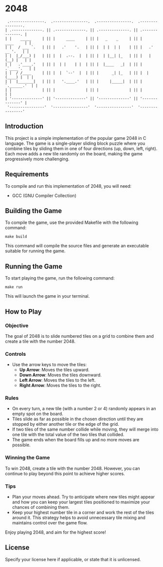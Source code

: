 # 2048
```
 .----------------.  .----------------.  .----------------.  .----------------. 
| .--------------. || .--------------. || .--------------. || .--------------. |
| |    _____     | || |     ____     | || |   _    _     | || |     ____     | |
| |   / ___ `.   | || |   .'    '.   | || |  | |  | |    | || |   .' __ '.   | |
| |  |_/___) |   | || |  |  .--.  |  | || |  | |__| |_   | || |   | (__) |   | |
| |   .'____.'   | || |  | |    | |  | || |  |____   _|  | || |   .`____'.   | |
| |  / /____     | || |  |  `--'  |  | || |      _| |_   | || |  | (____) |  | |
| |  |_______|   | || |   '.____.'   | || |     |_____|  | || |  `.______.'  | |
| |              | || |              | || |              | || |              | |
| '--------------' || '--------------' || '--------------' || '--------------' |
 '----------------'  '----------------'  '----------------'  '----------------' 
```

## Introduction
This project is a simple implementation of the popular game 2048 in C language. The game is a single-player sliding block puzzle where you combine tiles by sliding them in one of four directions (up, down, left, right). Each move adds a new tile randomly on the board, making the game progressively more challenging.

## Requirements
To compile and run this implementation of 2048, you will need:
- GCC (GNU Compiler Collection)

## Building the Game
To compile the game, use the provided Makefile with the following command:
```
make build
```
This command will compile the source files and generate an executable suitable for running the game.

## Running the Game
To start playing the game, run the following command:
```
make run
```
This will launch the game in your terminal.

## How to Play

### Objective
The goal of 2048 is to slide numbered tiles on a grid to combine them and create a tile with the number 2048.

### Controls
- Use the arrow keys to move the tiles:
  - **Up Arrow**: Moves the tiles upward.
  - **Down Arrow**: Moves the tiles downward.
  - **Left Arrow**: Moves the tiles to the left.
  - **Right Arrow**: Moves the tiles to the right.

### Rules
- On every turn, a new tile (with a number 2 or 4) randomly appears in an empty spot on the board.
- Tiles slide as far as possible in the chosen direction until they are stopped by either another tile or the edge of the grid.
- If two tiles of the same number collide while moving, they will merge into one tile with the total value of the two tiles that collided.
- The game ends when the board fills up and no more moves are possible.

### Winning the Game
To win 2048, create a tile with the number 2048. However, you can continue to play beyond this point to achieve higher scores.

### Tips
- Plan your moves ahead. Try to anticipate where new tiles might appear and how you can keep your largest tiles positioned to maximize your chances of combining them.
- Keep your highest number tile in a corner and work the rest of the tiles around it. This strategy helps to avoid unnecessary tile mixing and maintains control over the game flow.

Enjoy playing 2048, and aim for the highest score!

## License
Specify your license here if applicable, or state that it is unlicensed.
